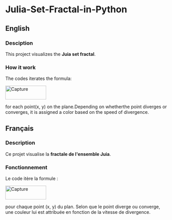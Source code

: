 # Julia-Set-Fractal-in-Python

## English
### Desciption
This project visualizes the **Juia set fractal**.

### How it work
The codes iterates the formula:

<img width="127" height="43" alt="Capture" src="https://github.com/user-attachments/assets/671909af-2023-4683-a28f-f325ebb8e195" />

for each point(x, y) on the plane.Depending on whetherthe point diverges or converges, it is assigned a color based on the speed of divergence.

## Français
### Description
Ce projet visualise la **fractale de l'ensemble Juia**.

### Fonctionnement
Le code itère la formule :

<img width="127" height="43" alt="Capture" src="https://github.com/user-attachments/assets/671909af-2023-4683-a28f-f325ebb8e195" />

pour chaque point (x, y) du plan. Selon que le point diverge ou converge, une couleur lui est attribuée en fonction de la vitesse de divergence.
